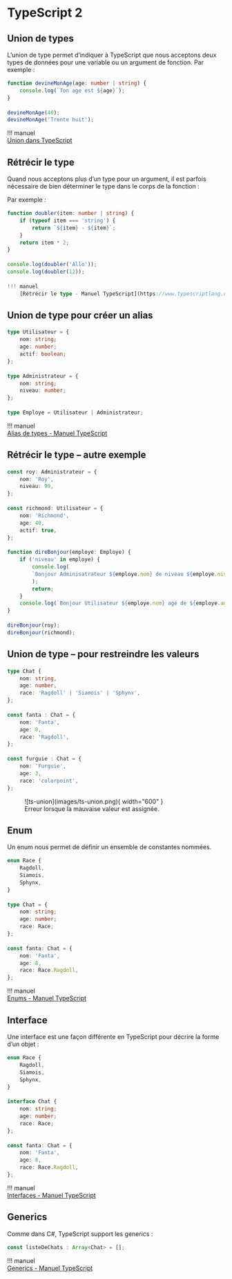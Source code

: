 # TypeScript 2  

## Union de types  

L’union de type permet d’indiquer à TypeScript que nous acceptons deux types de données pour une variable ou un argument de fonction. Par exemple :  

``` ts title="union.ts"
function devineMonAge(age: number | string) {
    console.log(`Ton age est ${age}`);
}

devineMonAge(40);
devineMonAge('Trente huit');

```

!!! manuel  
    [Union dans TypeScript](https://www.typescriptlang.org/docs/handbook/typescript-in-5-minutes-func.html#unions)  



## Rétrécir le type  

Quand nous acceptons plus d’un type pour un argument, il est parfois nécessaire de bien déterminer le type dans le corps de la fonction :  

Par exemple :  

``` ts title="retrecir.ts"
function doubler(item: number | string) {
    if (typeof item === 'string') {
        return `${item} - ${item}`;
    }   
    return item * 2;
}

console.log(doubler('Allo'));
console.log(doubler(12));

!!! manuel  
    [Rétrécir le type - Manuel TypeScript](https://www.typescriptlang.org/docs/handbook/2/narrowing.html)  


```

## Union de type pour créer un alias  

``` ts title="alias.ts"
type Utilisateur = {
    nom: string;
    age: number;
    actif: boolean;
};

type Administrateur = {
    nom: string;
    niveau: number;
};

type Employe = Utilisateur | Administrateur;

```

!!! manuel  
    [Alias de types - Manuel TypeScript](https://www.typescriptlang.org/docs/handbook/declaration-files/by-example.html#reusable-types-type-aliases)  


## Rétrécir le type – autre exemple  

``` ts title="retrecir2.ts"
const roy: Administrateur = {
    nom: 'Roy',
    niveau: 99,
};

const richmond: Utilisateur = {
    nom: 'Richmond',
    age: 40,
    actif: true,
};

function direBonjour(employe: Employe) {
    if ('niveau' in employe) {
        console.log(
        `Bonjour Adminisatrateur ${employe.nom} de niveau ${employe.niveau}`
        );
        return;
    }
    console.log(`Bonjour Utilisateur ${employe.nom} agé de ${employe.age} ans`);
}

direBonjour(roy);
direBonjour(richmond);

```

## Union de type – pour restreindre les valeurs  

``` ts title="tableau_de_fruits.ts"
type Chat {
    nom: string,
    age: number,
    race: 'Ragdoll' | 'Siamois' | 'Sphynx',
};

const fanta : Chat = {
    nom: 'Fanta',
    age: 8,
    race: 'Ragdoll',
};

const furguie : Chat = {
    nom: 'Furguie',
    age: 3,
    race: 'colorpoint',
};

```

<figure markdown>
  ![ts-union](images/ts-union.png){ width="600" }
  <figcaption>Erreur lorsque la mauvaise valeur est assignée.</figcaption>
</figure>

## Enum  

Un enum nous permet de définir un ensemble de constantes nommées.  

``` ts title="race.ts"
enum Race {
    Ragdoll,
    Siamois,
    Sphynx,
}

type Chat = {
    nom: string;
    age: number;
    race: Race;
};

const fanta: Chat = {
    nom: 'Fanta',
    age: 8,
    race: Race.Ragdoll,
};

```

!!! manuel  
    [Enums - Manuel TypeScript](https://www.typescriptlang.org/docs/handbook/enums.html#handbook-content)  


## Interface  

Une interface est une façon différente en TypeScript pour décrire la forme d’un objet :  

``` ts title="race.ts"
enum Race {
    Ragdoll,
    Siamois,
    Sphynx,
}

interface Chat {
    nom: string;
    age: number;
    race: Race;
};

const fanta: Chat = {
    nom: 'Fanta',
    age: 8,
    race: Race.Ragdoll,
};

```

!!! manuel  
    [Interfaces - Manuel TypeScript](https://www.typescriptlang.org/docs/handbook/declaration-files/by-example.html#reusable-types-interfaces)  


## Generics  

Comme dans C#, TypeScript support les generics :  

``` ts title="generics.ts"
const listeDeChats : Array<Chat> = [];
```

!!! manuel  
    [Generics - Manuel TypeScript](https://www.typescriptlang.org/docs/handbook/2/generics.html#handbook-content)  


